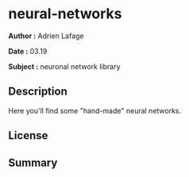 # neural-networks

**Author :** Adrien Lafage

**Date :** 03.19

**Subject :** neuronal network library

## Description

Here you'll find some "hand-made" neural networks.

## License

## Summary

